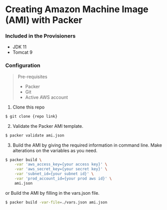 # Creating Amazon Machine Image (AMI) with Packer

### Included in the Provisioners
  - JDK 11
  - Tomcat 9

### Configuration
> Pre-requisites
> * Packer
> * Git
> * Active AWS account

1. Clone this repo
```sh
$ git clone {repo link}
```
2. Validate the Packer AMI template.
```sh
$ packer validate ami.json
```
3. Build the AMI by giving the required information in command line. Make alterations on the variables as you need.

```sh
$ packer build \
    -var 'aws_access_key={your access key}' \
    -var 'aws_secret_key={your secret key}' \
    -var 'subnet_id={your subnet id}' \
    -var 'prod_account_id={your prod aws id}' \
    ami.json
```
or
Build the AMI by filling in the vars.json file.
```sh
$ packer build -var-file=./vars.json ami.json
```


